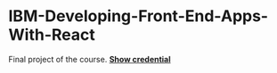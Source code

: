 # IBM-Developing-Front-End-Apps-With-React
Final project of the course.
<a href="https://www.coursera.org/account/accomplishments/certificate/" ><strong>Show credential </strong></a>

